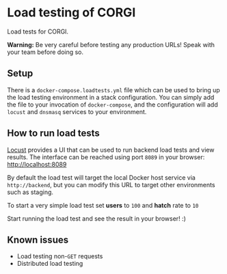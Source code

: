 Load testing of CORGI
====================

Load tests for CORGI.

**Warning:** Be very careful before testing any production URLs! Speak with your team before doing so.

## Setup

There is a `docker-compose.loadtests.yml` file which can be used to bring up the load testing environment in a stack configuration. You can simply add the file to your invocation of `docker-compose`, and the configuration will add `locust` and `dnsmasq` services to your environment.

## How to run load tests

[Locust](https://locust.io/) provides a UI that can be used to run backend load tests and view results. The interface can be reached using port `8089` in your browser: [http://localhost:8089](http://localhost:8089)

By default the load test will target the local Docker host service via `http://backend`, but you can modify this URL to target other environments such as staging.

To start a very simple load test set
**users** to `100`
and
**hatch** rate to `10`

Start running the load test and see the result in your browser! :)

## Known issues

* Load testing non-`GET` requests
* Distributed load testing
